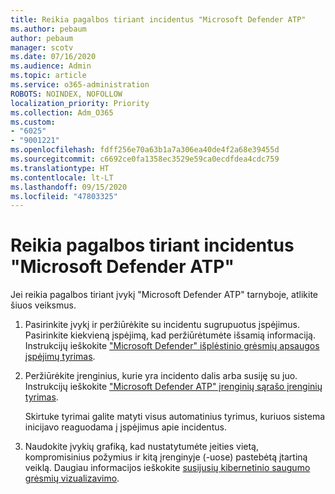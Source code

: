 ```yaml
---
title: Reikia pagalbos tiriant incidentus "Microsoft Defender ATP"
ms.author: pebaum
author: pebaum
manager: scotv
ms.date: 07/16/2020
ms.audience: Admin
ms.topic: article
ms.service: o365-administration
ROBOTS: NOINDEX, NOFOLLOW
localization_priority: Priority
ms.collection: Adm_O365
ms.custom:
- "6025"
- "9001221"
ms.openlocfilehash: fdff256e70a63b1a7a306ea40de4f2a68e39455d
ms.sourcegitcommit: c6692ce0fa1358ec3529e59ca0ecdfdea4cdc759
ms.translationtype: HT
ms.contentlocale: lt-LT
ms.lasthandoff: 09/15/2020
ms.locfileid: "47803325"
---
```

# <a name="need-help-investigating-incidents-in-microsoft-defender-atp"></a>Reikia pagalbos tiriant incidentus "Microsoft Defender ATP"

Jei reikia pagalbos tiriant įvykį "Microsoft Defender ATP" tarnyboje, atlikite šiuos veiksmus.

1. Pasirinkite įvykį ir peržiūrėkite su incidentu sugrupuotus įspėjimus. Pasirinkite kiekvieną įspėjimą, kad peržiūrėtumėte išsamią informaciją. Instrukcijų ieškokite ["Microsoft Defender" išplėstinio grėsmių apsaugos įspėjimų tyrimas](https://docs.microsoft.com/windows/security/threat-protection/microsoft-defender-atp/investigate-alerts).
2. Peržiūrėkite įrenginius, kurie yra incidento dalis arba susiję su juo. Instrukcijų ieškokite ["Microsoft Defender ATP" įrenginių sąrašo įrenginių tyrimas](https://docs.microsoft.com/windows/security/threat-protection/microsoft-defender-atp/investigate-machines).<br/>
 
    Skirtuke tyrimai galite matyti visus automatinius tyrimus, kuriuos sistema inicijavo reaguodama į įspėjimus apie incidentus.
3. Naudokite įvykių grafiką, kad nustatytumėte įeities vietą, kompromisinius požymius ir kitą įrenginyje (-uose) pastebėtą įtartiną veiklą. Daugiau informacijos ieškokite [susijusių kibernetinio saugumo grėsmių vizualizavimo](https://docs.microsoft.com/windows/security/threat-protection/microsoft-defender-atp/investigate-incidents#visualizing-associated-cybersecurity-threats).  